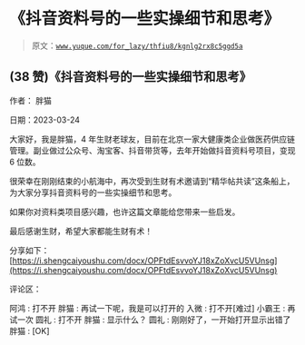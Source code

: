 # 《抖音资料号的一些实操细节和思考》

> 原文：[`www.yuque.com/for_lazy/thfiu8/kgnlg2rx8c5ggd5a`](https://www.yuque.com/for_lazy/thfiu8/kgnlg2rx8c5ggd5a)



## (38 赞)《抖音资料号的一些实操细节和思考》 

作者： 胖猫 

日期：2023-03-24 

大家好，我是胖猫，4 年生财老球友，目前在北京一家大健康类企业做医药供应链管理。副业做过公众号、淘宝客、抖音带货等，去年开始做抖音资料号项目，变现 6 位数。 

很荣幸在刚刚结束的小航海中，再次受到生财有术邀请到“精华帖共读”这条船上，为大家分享抖音资料号的一些实操细节和思考。 

如果你对资料类项目感兴趣，也许这篇文章能给您带来一些启发。 

最后感谢生财，希望大家都能生财有术！ 

分享如下： [https://i.shengcaiyoushu.com/docx/OPFtdEsvvoYJ18xZoXvcU5VUnsg](https://i.shengcaiyoushu.com/docx/OPFtdEsvvoYJ18xZoXvcU5VUnsg) 

评论区： 

阿鸿 : 打不开 胖猫 : 再试一下呢，我是可以打开的 入微 : 打不开[难过] 小霸王 : 再试一次 圆礼 : 打不开 胖猫 : 显示什么？ 圆礼 : 刚刚好了，一开始打开显示出错了 胖猫 : [OK]
